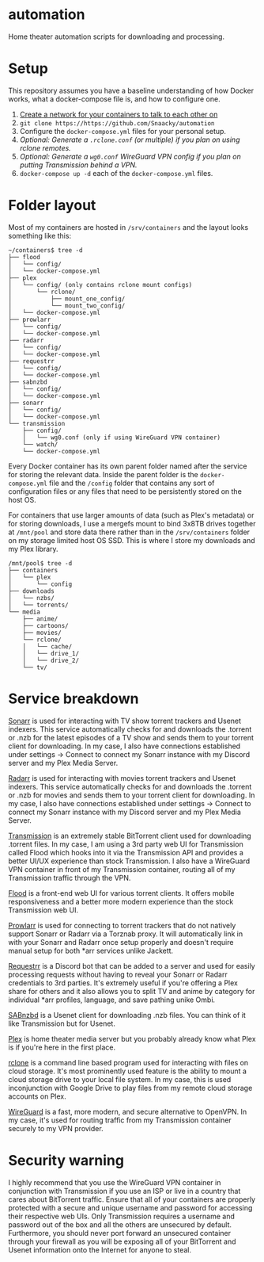 # automation
Home theater automation scripts for downloading and processing.

# Setup
This repository assumes you have a baseline understanding of how Docker works, what a docker-compose file is, and how to configure one.

1. [Create a network for your containers to talk to each other on](https://docs.docker.com/engine/reference/commandline/network_create/)
2. `git clone https://https://github.com/Snaacky/automation`
3. Configure the `docker-compose.yml` files for your personal setup.
4. *Optional: Generate a `.rclone.conf` (or multiple) if you plan on using rclone remotes.*
5. *Optional: Generate a `wg0.conf` WireGuard VPN config if you plan on putting Transmission behind a VPN.*
6. `docker-compose up -d` each of the `docker-compose.yml` files.

# Folder layout
Most of my containers are hosted in `/srv/containers` and the layout looks something like this:
```
~/containers$ tree -d
├── flood
│   └── config/
│   └── docker-compose.yml
├── plex
│   └── config/ (only contains rclone mount configs)
│       └── rclone/
│           ├── mount_one_config/
│           └── mount_two_config/
│   └── docker-compose.yml
├── prowlarr
│   └── config/
│   └── docker-compose.yml
├── radarr
│   └── config/
│   └── docker-compose.yml
├── requestrr
│   └── config/
│   └── docker-compose.yml
├── sabnzbd
│   └── config/
│   └── docker-compose.yml
├── sonarr
│   └── config/
│   └── docker-compose.yml
└── transmission
    ├── config/
    │   └── wg0.conf (only if using WireGuard VPN container)
    └── watch/
    └── docker-compose.yml
```

Every Docker container has its own parent folder named after the service for storing the relevant data. Inside the parent folder is the `docker-compose.yml` file and the `/config` folder that contains any sort of configuration files or any files that need to be persistently stored on the host OS.

For containers that use larger amounts of data (such as Plex's metadata) or for storing downloads, I use a mergefs mount to bind 3x8TB drives together at `/mnt/pool` and store data there rather than in the `/srv/containers` folder on my storage limited host OS SSD. This is where I store my downloads and my Plex library.

```
/mnt/pool$ tree -d
├── containers
│   └── plex
│       └── config
├── downloads
│   └── nzbs/
│   └── torrents/
└── media
    ├── anime/
    ├── cartoons/
    ├── movies/
    └── rclone/
    │   └── cache/
    │   └── drive_1/
    │   └── drive_2/
    └── tv/
   ```
   
# Service breakdown

[Sonarr](https://sonarr.tv/) is used for interacting with TV show torrent trackers and Usenet indexers. This service automatically checks for and downloads the .torrent or .nzb for the latest episodes of a TV show and sends them to your torrent client for downloading. In my case, I also have connections established under settings -> Connect to connect my Sonarr instance with my Discord server and my Plex Media Server.

[Radarr](https://radarr.video/) is used for interacting with movies torrent trackers and Usenet indexers. This service automatically checks for and downloads the .torrent or .nzb for movies and sends them to your torrent client for downloading. In my case, I also have connections established under settings -> Connect to connect my Sonarr instance with my Discord server and my Plex Media Server.

[Transmission](https://transmissionbt.com/) is an extremely stable BitTorrent client used for downloading .torrent files. In my case, I am using a 3rd party web UI for Transmission called Flood which hooks into it via the Transmission API and provides a better UI/UX experience than stock Transmission. I also have a WireGuard VPN container in front of my Transmission container, routing all of my Transmission traffic through the VPN.

[Flood](https://flood.js.org/) is a front-end web UI for various torrent clients. It offers mobile responsiveness and a better more modern experience than the stock Transmission web UI.

[Prowlarr](https://github.com/Prowlarr/Prowlarr) is used for connecting to torrent trackers that do not natively support Sonarr or Radarr via a Torznab proxy. It will automatically link in with your Sonarr and Radarr once setup properly and doesn't require manual setup for both *arr services unlike Jackett.

[Requestrr](https://github.com/darkalfx/requestrr) is a Discord bot that can be added to a server and used for easily processing requests without having to reveal your Sonarr or Radarr credentials to 3rd parties. It's extremely useful if you're offering a Plex share for others and it also allows you to split TV and anime by category for individual *arr profiles, language, and save pathing unike Ombi.

[SABnzbd](https://sabnzbd.org/) is a Usenet client for downloading .nzb files. You can think of it like Transmission but for Usenet.

[Plex](https://www.plex.tv/) is home theater media server but you probably already know what Plex is if you're here in the first place.

[rclone](https://rclone.org/) is a command line based program used for interacting with files on cloud storage. It's most prominently used feature is the ability to mount a cloud storage drive to your local file system. In my case, this is used inconjunction with Google Drive to play files from my remote cloud storage accounts on Plex.

[WireGuard](https://www.wireguard.com/) is a fast, more modern, and secure alternative to OpenVPN. In my case, it's used for routing traffic from my Transmission container securely to my VPN provider.

# Security warning

I highly recommend that you use the WireGuard VPN container in conjunction with Transmission if you use an ISP or live in a country that cares about BitTorrent traffic. Ensure that all of your containers are properly protected with a secure and unique username and password for accessing their respective web UIs. Only Transmission requires a username and password out of the box and all the others are unsecured by default. Furthermore, you should never port forward an unsecured container through your firewall as you will be exposing all of your BitTorrent and Usenet information onto the Internet for anyone to steal.
